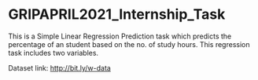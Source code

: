 # GRIPAPRIL2021_Internship_Task
This is a Simple Linear Regression Prediction task which predicts the percentage of an student based on the no. of study hours. This regression task includes two variables.

Dataset link: http://bit.ly/w-data
